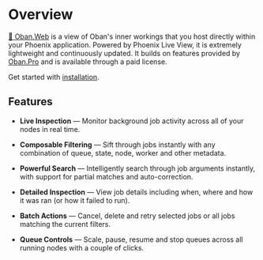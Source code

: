 # Overview

[🧭 Oban.Web](https://getoban.pro) is a view of Oban's inner workings that you
host directly within your Phoenix application. Powered by Phoenix Live View, it
is extremely lightweight and continuously updated. It builds on features
provided by [Oban.Pro](pro_overview.html) and is available through a paid
license.

Get started with [installation](web_installation.html).

## Features

* **Live Inspection** — Monitor background job activity across all of your nodes in
  real time.

* **Composable Filtering** — Sift through jobs instantly with any combination of
  queue, state, node, worker and other metadata.

* **Powerful Search** — Intelligently search through job arguments instantly, with
  support for partial matches and auto-correction.

* **Detailed Inspection** — View job details including when, where and how it was
  ran (or how it failed to run).

* **Batch Actions** — Cancel, delete and retry selected jobs or all jobs
  matching the current filters.

* **Queue Controls** — Scale, pause, resume and stop queues across all running
  nodes with a couple of clicks.
